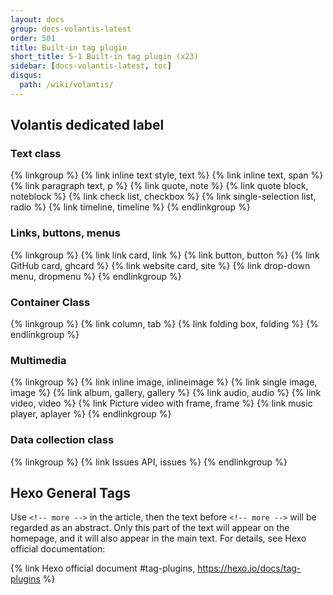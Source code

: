```yaml
---
layout: docs
group: docs-volantis-latest
order: 501
title: Built-in tag plugin
short_title: 5-1 Built-in tag plugin (x23)
sidebar: [docs-volantis-latest, toc]
disqus:
  path: /wiki/volantis/
---
```


## Volantis dedicated label

### Text class

{% linkgroup %}
{% link inline text style, text %}
{% link inline text, span %}
{% link paragraph text, p %}
{% link quote, note %}
{% link quote block, noteblock %}
{% link check list, checkbox %}
{% link single-selection list, radio %}
{% link timeline, timeline %}
{% endlinkgroup %}

### Links, buttons, menus

{% linkgroup %}
{% link link card, link %}
{% link button, button %}
{% link GitHub card, ghcard %}
{% link website card, site %}
{% link drop-down menu, dropmenu %}
{% endlinkgroup %}


### Container Class

{% linkgroup %}
{% link column, tab %}
{% link folding box, folding %}
{% endlinkgroup %}


### Multimedia

{% linkgroup %}
{% link inline image, inlineimage %}
{% link single image, image %}
{% link album, gallery, gallery %}
{% link audio, audio %}
{% link video, video %}
{% link Picture video with frame, frame %}
{% link music player, aplayer %}
{% endlinkgroup %}

### Data collection class

{% linkgroup %}
{% link Issues API, issues %}
{% endlinkgroup %}


## Hexo General Tags

Use `<!-- more -->` in the article, then the text before `<!-- more -->` will be regarded as an abstract. Only this part of the text will appear on the homepage, and it will also appear in the main text. For details, see Hexo official documentation:

{% link Hexo official document #tag-plugins, https://hexo.io/docs/tag-plugins %}